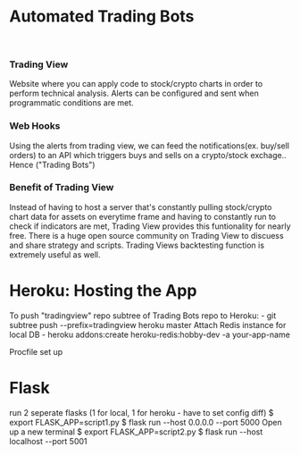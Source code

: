 <h1>Automated Trading Bots</h1>
</br>

<h3>Trading View</h3>
Website where you can apply code to stock/crypto charts in order to perform technical analysis.
Alerts can be configured and sent when programmatic conditions are met.
</br>

<h3>Web Hooks</h3>
Using the alerts from trading view, we can feed the notifications(ex. buy/sell orders) to an API which triggers buys and sells on a crypto/stock exchage.. Hence ("Trading Bots")
</br>

<h3>Benefit of Trading View</h3>
Instead of having to host a server that's constantly pulling stock/crypto chart data for assets on everytime frame and having to constantly run to check if indicators are met, Trading View provides this funtionality for nearly free. There is a huge open source community on Trading View to discuess and share strategy and scripts. Trading Views backtesting function is extremely useful as well. 
</br>

<h1>Heroku: Hosting the App</h1>
To push "tradingview" repo subtree of Trading Bots repo to Heroku: 
    - git subtree push --prefix=tradingview heroku master
Attach Redis instance for local DB
    - heroku addons:create heroku-redis:hobby-dev -a your-app-name

Procfile set up  

<h1>Flask</h1>
run 2 seperate flasks (1 for local, 1 for heroku - have to set config diff)
$ export FLASK_APP=script1.py
$ flask run --host 0.0.0.0 --port 5000
Open up a new terminal
$ export FLASK_APP=script2.py
$ flask run --host localhost --port 5001